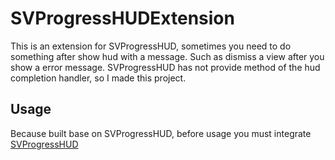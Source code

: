 # SVProgressHUDExtension
This is an extension for SVProgressHUD, sometimes you need to  do something after show hud with a message. Such as dismiss a view after you show a error message. SVProgressHUD has not provide method of the hud completion handler, so I made this project.

## Usage
Because built base on SVProgressHUD, before usage you must integrate [SVProgressHUD](https://github.com/SVProgressHUD/SVProgressHUD)